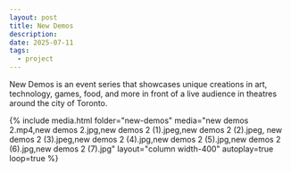 ```yaml
---
layout: post
title: New Demos
description: 
date: 2025-07-11
tags:
  - project
---
```

New Demos is an event series that showcases unique creations in art, technology, games, food, and more in front of a live audience in theatres around the city of Toronto.

{% include media.html 
   folder="new-demos" 
   media="new demos 2.mp4,new demos 2.jpg,new demos 2 (1).jpeg,new demos 2 (2).jpeg, new demos 2 (3).jpeg,new demos 2 (4).jpg,new demos 2 (5).jpg,new demos 2 (6).jpg,new demos 2 (7).jpg" layout="column width-400" autoplay=true loop=true %}